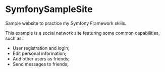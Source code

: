 # SymfonySampleSite
Sample website to practice my Symfony Framework skills.

This example is a social network site featuring some common capabilities, such as:

- User registration and login;
- Edit personal information;
- Add other users as friends;
- Send messages to friends;
